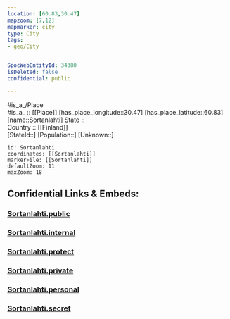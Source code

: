 ```yaml
---
location: [60.83,30.47] 
mapzoom: [7,12] 
mapmarker: city 
type: City
tags:
- geo/City


SpocWebEntityId: 34380
isDeleted: false
confidential: public

---
```

#is_a_/Place  
#is_a_ :: [[Place]] 
[has_place_longitude::30.47] 
[has_place_latitude::60.83] 
[name::Sortanlahti] 
State ::  
Country :: [[Finland]]  
[StateId::] 
[Population::] 
[Unknown::] 


```leaflet
id: Sortanlahti
coordinates: [[Sortanlahti]] 
markerFile: [[Sortanlahti]] 
defaultZoom: 11 
maxZoom: 18
```


## Confidential Links & Embeds: 

### [Sortanlahti.public](/_public/\Earth\Continent\Europe\Europe~East\Russia\Russia~NorthWest\Leningrad_Oblast\CitySortanlahti.public.md) 

### [Sortanlahti.internal](/_internal/\Earth\Continent\Europe\Europe~East\Russia\Russia~NorthWest\Leningrad_Oblast\CitySortanlahti.internal.md) 

### [Sortanlahti.protect](/_protect/\Earth\Continent\Europe\Europe~East\Russia\Russia~NorthWest\Leningrad_Oblast\CitySortanlahti.protect.md) 

### [Sortanlahti.private](/_private/\Earth\Continent\Europe\Europe~East\Russia\Russia~NorthWest\Leningrad_Oblast\CitySortanlahti.private.md) 

### [Sortanlahti.personal](/_personal/\Earth\Continent\Europe\Europe~East\Russia\Russia~NorthWest\Leningrad_Oblast\CitySortanlahti.personal.md) 

### [Sortanlahti.secret](/_secret/\Earth\Continent\Europe\Europe~East\Russia\Russia~NorthWest\Leningrad_Oblast\CitySortanlahti.secret.md)

